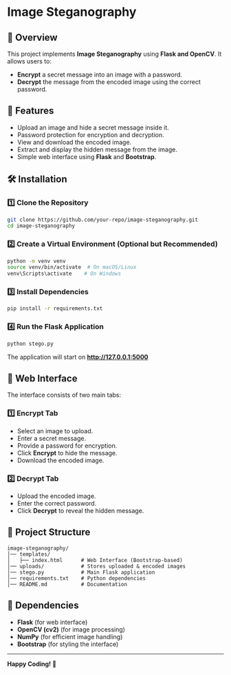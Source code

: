 # Image Steganography

## 📌 Overview
This project implements **Image Steganography** using **Flask and OpenCV**. It allows users to:
- **Encrypt** a secret message into an image with a password.
- **Decrypt** the message from the encoded image using the correct password.

## 🚀 Features
- Upload an image and hide a secret message inside it.
- Password protection for encryption and decryption.
- View and download the encoded image.
- Extract and display the hidden message from the image.
- Simple web interface using **Flask** and **Bootstrap**.

## 🛠 Installation

### **1️⃣ Clone the Repository**
```sh
git clone https://github.com/your-repo/image-steganography.git
cd image-steganography
```

### **2️⃣ Create a Virtual Environment (Optional but Recommended)**
```sh
python -m venv venv
source venv/bin/activate  # On macOS/Linux
venv\Scripts\activate    # On Windows
```

### **3️⃣ Install Dependencies**
```sh
pip install -r requirements.txt
```

### **4️⃣ Run the Flask Application**
```sh
python stego.py
```

The application will start on **http://127.0.0.1:5000**

## 🎨 Web Interface

The interface consists of two main tabs:

### **1️⃣ Encrypt Tab**
- Select an image to upload.
- Enter a secret message.
- Provide a password for encryption.
- Click **Encrypt** to hide the message.
- Download the encoded image.

### **2️⃣ Decrypt Tab**
- Upload the encoded image.
- Enter the correct password.
- Click **Decrypt** to reveal the hidden message.

## 📜 Project Structure
```
image-steganography/
│── templates/
│   ├── index.html      # Web Interface (Bootstrap-based)
│── uploads/            # Stores uploaded & encoded images
│── stego.py            # Main Flask application
│── requirements.txt    # Python dependencies
│── README.md           # Documentation
```

## 🔧 Dependencies
- **Flask** (for web interface)
- **OpenCV (cv2)** (for image processing)
- **NumPy** (for efficient image handling)
- **Bootstrap** (for styling the interface)

  
---
**Happy Coding! 🎯**

